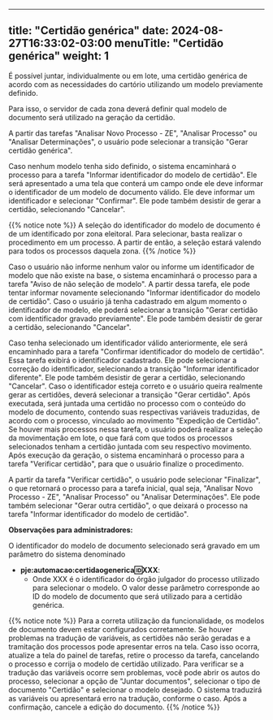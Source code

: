 
---
title: "Certidão genérica"
date: 2024-08-27T16:33:02-03:00
menuTitle: "Certidão genérica"
weight: 1
---

É possível juntar, individualmente ou em lote, uma certidão genérica de acordo com as necessidades do cartório utilizando um modelo previamente definido. 

Para isso, o servidor de cada zona deverá definir qual modelo de documento será utilizado na geração da certidão.

A partir das tarefas "Analisar Novo Processo - ZE", "Analisar Processo" ou "Analisar Determinações", o usuário pode selecionar a transição "Gerar certidão genérica". 

Caso nenhum modelo tenha sido definido, o sistema encaminhará o processo para a tarefa "Informar identificador do modelo de certidão". Ele será apresentado a uma tela que conterá um campo onde ele deve informar o identificador de um modelo de documento válido. Ele deve informar um identificador e selecionar "Confirmar". Ele pode também desistir de gerar a certidão, selecionando "Cancelar". 

{{% notice note %}}
A seleção do identificador do modelo de documento é de um identificado por zona eleitoral. Para selecionar, basta realizar o procedimento em um processo. A partir de então, a seleção estará valendo para todos os processos daquela zona.
{{% /notice %}}


Caso o usuário não informe nenhum valor ou informe um identificador de modelo que não existe na base, o sistema encaminhará o processo para a tarefa "Aviso de não seleção de modelo". A partir dessa tarefa, ele pode tentar informar novamente selecionando "Informar identificador do modelo de certidão". Caso o usuário já tenha cadastrado em algum momento o identificador de modelo, ele poderá selecionar a transição "Gerar certidão com identificador gravado previamente". Ele pode também desistir de gerar a certidão, selecionando "Cancelar". 

Caso tenha selecionado um identificador válido anteriormente, ele será encaminhado para a tarefa "Confirmar identificador do modelo de certidão". Essa tarefa exibirá o identificador cadastrado. Ele pode selecionar a correção do identificador, selecionando a transição "Informar identificador diferente". Ele pode também desistir de gerar a certidão, selecionando "Cancelar". Caso o identificador esteja correto e o usuário queira realmente gerar as certidões, deverá selecionar a transição "Gerar certidão". Após executada, será juntada uma certidão no processo com o conteúdo do modelo de documento, contendo suas respectivas variáveis traduzidas, de acordo com o processo, vinculado ao movimento "Expedição de Certidão". Se houver mais processos nessa tarefa, o usuário poderá realizar a seleção da movimentação em lote, o que fará com que todos os processos selecionados tenham a certidão juntada com seu respectivo movimento. Após execução da geração, o sistema encaminhará o processo para a tarefa "Verificar certidão", para que o usuário finalize o procedimento. 

A partir da tarefa "Verificar certidão", o usuário pode selecionar "Finalizar", o que retornará o processo para a tarefa inicial, qual seja, "Analisar Novo Processo - ZE", "Analisar Processo" ou "Analisar Determinações". Ele pode também selecionar "Gerar outra certidão", o que deixará o processo na tarefa "Informar identificador do modelo de certidão".

**Observações para administradores:**

O identificador do modelo de documento selecionado será gravado em um parâmetro do sistema denominado 
- **pje:automacao:certidaogenerica:id:XXX**:
  - Onde XXX é o identificador do órgão julgador do processo utilizado para selecionar o modelo. O valor desse parâmetro corresponde ao ID do modelo de documento que será utilizado para a certidão genérica.

{{% notice note %}}
Para a correta utilização da funcionalidade, os modelos de documento devem estar configurados corretamente. Se houver problemas na tradução de variáveis, as certidões não serão geradas e a tramitação dos processos pode apresentar erros na tela. Caso isso ocorra, atualize a tela do painel de tarefas, retire o processo da tarefa, cancelando o processo e corrija o modelo de certidão utilizado. Para verificar se a tradução das variáveis ocorre sem problemas, você pode abrir os autos do processo, selecionar a opção de "Juntar documentos", selecionar o tipo de documento "Certidão" e selecionar o modelo desejado. O sistema traduzirá as variáveis ou apresentará erro na tradução, conforme o caso. Após a confirmação, cancele a edição do documento.
{{% /notice %}}
